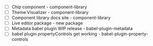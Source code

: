 - [ ] Chip component - component-library
- [ ] Theme Visualizer - component-library
- [ ] Component library docs site - component-library
- [ ] Live editor package - new package
- [ ] Metadata babel plugin WIP release - babel-plugin-metadata
- [ ] babel plugin propertyControls get working - babel-plugin-property-controls
